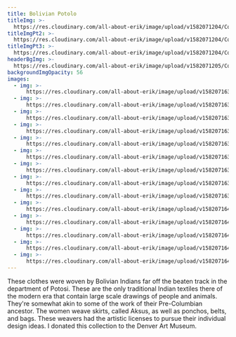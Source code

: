```yaml
---
title: Bolivian Potolo
titleImg: >-
  https://res.cloudinary.com/all-about-erik/image/upload/v1582071204/Collections/07%20Bolivian%20Potolo/title-bolivian_ihqzbv.png
titleImgPt2: >-
  https://res.cloudinary.com/all-about-erik/image/upload/v1582071204/Collections/07%20Bolivian%20Potolo/title-potolo_h4pdv5.png
titleImgPt3: >-
  https://res.cloudinary.com/all-about-erik/image/upload/v1582071204/Collections/07%20Bolivian%20Potolo/title-textiles_ouzpfb.png
headerBgImg: >-
  https://res.cloudinary.com/all-about-erik/image/upload/v1582071205/Collections/07%20Bolivian%20Potolo/banner-bolivian-potolo_v5pdgm.jpg
backgroundImgOpacity: 56
images:
  - img: >-
      https://res.cloudinary.com/all-about-erik/image/upload/v1582071635/Collections/07%20Bolivian%20Potolo/01-09_zpasfo.jpg
  - img: >-
      https://res.cloudinary.com/all-about-erik/image/upload/v1582071638/Collections/07%20Bolivian%20Potolo/02-122_rem0ee.jpg
  - img: >-
      https://res.cloudinary.com/all-about-erik/image/upload/v1582071636/Collections/07%20Bolivian%20Potolo/03-24_t30lkz.jpg
  - img: >-
      https://res.cloudinary.com/all-about-erik/image/upload/v1582071639/Collections/07%20Bolivian%20Potolo/04-01_dsyhm4.jpg
  - img: >-
      https://res.cloudinary.com/all-about-erik/image/upload/v1582071639/Collections/07%20Bolivian%20Potolo/05-142_enxuh9.jpg
  - img: >-
      https://res.cloudinary.com/all-about-erik/image/upload/v1582071635/Collections/07%20Bolivian%20Potolo/06-22-2-_p1tork.jpg
  - img: >-
      https://res.cloudinary.com/all-about-erik/image/upload/v1582071638/Collections/07%20Bolivian%20Potolo/07-02_yqgnct.jpg
  - img: >-
      https://res.cloudinary.com/all-about-erik/image/upload/v1582071639/Collections/07%20Bolivian%20Potolo/08-03_lcysuj.jpg
  - img: >-
      https://res.cloudinary.com/all-about-erik/image/upload/v1582071639/Collections/07%20Bolivian%20Potolo/09-04_on8aln.jpg
  - img: >-
      https://res.cloudinary.com/all-about-erik/image/upload/v1582071641/Collections/07%20Bolivian%20Potolo/10-05_elqlnu.jpg
  - img: >-
      https://res.cloudinary.com/all-about-erik/image/upload/v1582071640/Collections/07%20Bolivian%20Potolo/11-06_mnwvy4.jpg
  - img: >-
      https://res.cloudinary.com/all-about-erik/image/upload/v1582071641/Collections/07%20Bolivian%20Potolo/12-07_cwh1fo.jpg
  - img: >-
      https://res.cloudinary.com/all-about-erik/image/upload/v1582071642/Collections/07%20Bolivian%20Potolo/13-08_pubkee.jpg
  - img: >-
      https://res.cloudinary.com/all-about-erik/image/upload/v1582071642/Collections/07%20Bolivian%20Potolo/14-10_otvwzu.jpg
---
```

These clothes were woven by Bolivian Indians far off the beaten track in the department of Potosi. These are the only traditional Indian textiles there of the modern era that contain large scale drawings of people and animals. They're somewhat akin to some of the work of their Pre-Columbian ancestor. The women weave skirts, called Aksus, as well as ponchos, belts, and bags. These weavers had the artistic licenses to pursue their individual design ideas. I donated this collection to the Denver Art Museum.
